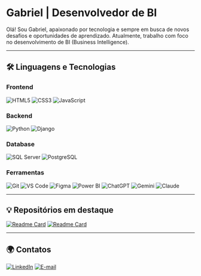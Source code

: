 # Gabriel | Desenvolvedor de BI

Olá! Sou Gabriel, apaixonado por tecnologia e sempre em busca de novos desafios e oportunidades de aprendizado. Atualmente, trabalho com foco no desenvolvimento de BI (Business Intelligence).

---
## 🛠️ Linguagens e Tecnologias

### **Frontend**
![HTML5](https://img.shields.io/badge/-HTML5-E34F26?style=for-the-badge&logo=html5&logoColor=white)
![CSS3](https://img.shields.io/badge/-CSS3-1572B6?style=for-the-badge&logo=css3)
![JavaScript](https://img.shields.io/badge/-JavaScript-F7DF1E?style=for-the-badge&logo=javascript&logoColor=black)

### **Backend**
![Python](https://img.shields.io/badge/-Python-3776AB?style=for-the-badge&logo=python&logoColor=white)
![Django](https://img.shields.io/badge/-Django-092E20?style=for-the-badge&logo=django&logoColor=white)

### **Database**
![SQL Server](https://img.shields.io/badge/-SQL%20Server-CC2927?style=for-the-badge&logo=microsoft-sql-server&logoColor=white)
![PostgreSQL](https://img.shields.io/badge/-PostgreSQL-4169E1?style=for-the-badge&logo=postgresql&logoColor=white)

### **Ferramentas**
![Git](https://img.shields.io/badge/-Git-F05032?style=for-the-badge&logo=git&logoColor=white)
![VS Code](https://img.shields.io/badge/-VS%20Code-007ACC?style=for-the-badge&logo=visual-studio-code&logoColor=white)
![Figma](https://img.shields.io/badge/-Figma-F24E1E?style=for-the-badge&logo=figma&logoColor=white)
![Power BI](https://img.shields.io/badge/Power%20BI-F2C811?style=for-the-badge&logo=power-bi&logoColor=black)
![ChatGPT](https://img.shields.io/badge/-ChatGPT-10A37F?style=for-the-badge&logo=openai&logoColor=white)
![Gemini](https://img.shields.io/badge/-Gemini-4285F4?style=for-the-badge&logo=google-gemini&logoColor=white)
![Claude](https://img.shields.io/badge/-Claude-343541?style=for-the-badge&logo=Anthropic&logoColor=white)

---
## 💡 Repositórios em destaque
[![Readme Card](https://github-readme-stats.vercel.app/api/pin/?username=gabriel-pagani&repo=intranet-system&theme=github_dark_dimmed)](https://github.com/gabriel-pagani/intranet-system)
[![Readme Card](https://github-readme-stats.vercel.app/api/pin/?username=gabriel-pagani&repo=recipedia&theme=github_dark_dimmed)](https://github.com/gabriel-pagani/recipedia)

---
## 🌍 Contatos
[![LinkedIn](https://img.shields.io/badge/-LinkedIn-0077B5?style=for-the-badge&logo=linkedin&logoColor=white)](https://www.linkedin.com/in/gpaganis/)
[![E-mail](https://img.shields.io/badge/-Email-D14836?style=for-the-badge&logo=gmail&logoColor=white)](mailto:gabrielpaganidesouza@gmail.com)

